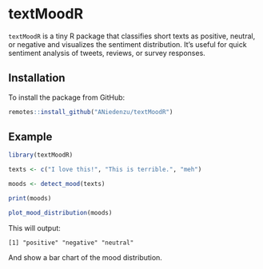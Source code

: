 
# textMoodR

`textMoodR` is a tiny R package that classifies short texts as positive,
neutral, or negative and visualizes the sentiment distribution. It’s
useful for quick sentiment analysis of tweets, reviews, or survey
responses.

## Installation

To install the package from GitHub:

``` r
remotes::install_github("ANiedenzu/textMoodR")
```

## Example

``` r
library(textMoodR)

texts <- c("I love this!", "This is terrible.", "meh")

moods <- detect_mood(texts)

print(moods)

plot_mood_distribution(moods)
```

This will output:

    [1] "positive" "negative" "neutral"

And show a bar chart of the mood distribution.
